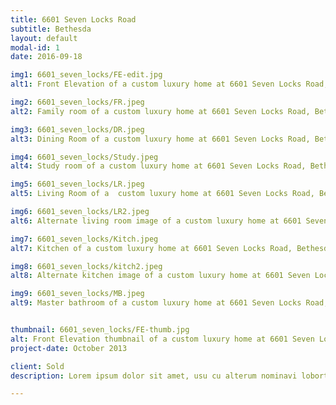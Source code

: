 ```yaml
---
title: 6601 Seven Locks Road
subtitle: Bethesda
layout: default
modal-id: 1
date: 2016-09-18

img1: 6601_seven_locks/FE-edit.jpg
alt1: Front Elevation of a custom luxury home at 6601 Seven Locks Road, Bethesda, Maryland

img2: 6601_seven_locks/FR.jpeg
alt2: Family room of a custom luxury home at 6601 Seven Locks Road, Bethesda, Maryland

img3: 6601_seven_locks/DR.jpeg
alt3: Dining Room of a custom luxury home at 6601 Seven Locks Road, Bethesda, Maryland

img4: 6601_seven_locks/Study.jpeg
alt4: Study room of a custom luxury home at 6601 Seven Locks Road, Bethesda, Maryland

img5: 6601_seven_locks/LR.jpeg
alt5: Living Room of a  custom luxury home at 6601 Seven Locks Road, Bethesda, Maryland

img6: 6601_seven_locks/LR2.jpeg
alt6: Alternate living room image of a custom luxury home at 6601 Seven Locks Road, Bethesda, Maryland

img7: 6601_seven_locks/Kitch.jpeg
alt7: Kitchen of a custom luxury home at 6601 Seven Locks Road, Bethesda, Maryland

img8: 6601_seven_locks/kitch2.jpeg
alt8: Alternate kitchen image of a custom luxury home at 6601 Seven Locks Road, Bethesda, Maryland

img9: 6601_seven_locks/MB.jpeg
alt9: Master bathroom of a custom luxury home at 6601 Seven Locks Road, Bethesda, Maryland


thumbnail: 6601_seven_locks/FE-thumb.jpg
alt: Front Elevation thumbnail of a custom luxury home at 6601 Seven Locks Road, Bethesda, Maryland
project-date: October 2013

client: Sold
description: Lorem ipsum dolor sit amet, usu cu alterum nominavi lobortis. At duo novum diceret. Tantas apeirian vix et, usu sanctus postulant inciderint ut, populo diceret necessitatibus in vim. Cu eum dicam feugiat noluisse.

---
```


